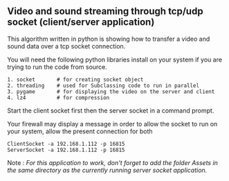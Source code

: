 ## Video and sound streaming through tcp/udp socket (client/server application)

This algorithm written in python is showing how to transfer a video and sound data over a tcp socket connection.

You will need the following python libraries install on your system if you are trying to run the code from source.
```
1. socket       # for creating socket object
2. threading    # used for Subclassing code to run in parallel
3. pygame       # for displaying the video on the server and client  
4. lz4          # for compression
```

Start the client socket first then the server socket in a command prompt. 

Your firewall may display a message in order to allow the socket to run on your system, 
allow the present connection for both
```
ClientSocket -a 192.168.1.112 -p 16815
ServerSocket -a 192.168.1.112 -p 16815 
```
Note : _For this application to work, don't forget to add the folder Assets in the same 
directory as the currently running server socket application._

